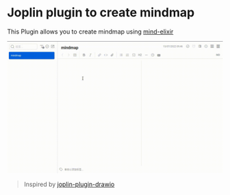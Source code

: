 # Joplin plugin to create mindmap

This Plugin allows you to create mindmap using [mind-elixir](https://github.com/ssshooter/mind-elixir-core)

![](./docs/recording.gif)


> Inspired by [joplin-plugin-drawio](https://github.com/marc0l92/joplin-plugin-drawio)
